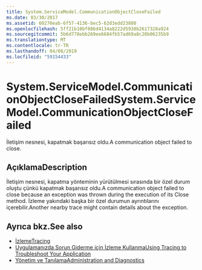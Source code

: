 ```yaml
---
title: System.ServiceModel.CommunicationObjectCloseFailed
ms.date: 03/30/2017
ms.assetid: 60270eab-6f57-4136-bec5-62d3edd23880
ms.openlocfilehash: 5ff21b10bf886d4134a8222d5938b2617328a924
ms.sourcegitcommit: 5b6d778ebb269ee6684fb57ad69a8c28b06235b9
ms.translationtype: MT
ms.contentlocale: tr-TR
ms.lasthandoff: 04/08/2019
ms.locfileid: "59154433"
---
```

# <a name="systemservicemodelcommunicationobjectclosefailed"></a><span data-ttu-id="6d2a0-102">System.ServiceModel.CommunicationObjectCloseFailed</span><span class="sxs-lookup"><span data-stu-id="6d2a0-102">System.ServiceModel.CommunicationObjectCloseFailed</span></span>
<span data-ttu-id="6d2a0-103">İletişim nesnesi, kapatmak başarısız oldu.</span><span class="sxs-lookup"><span data-stu-id="6d2a0-103">A communication object failed to close.</span></span>  
  
## <a name="description"></a><span data-ttu-id="6d2a0-104">Açıklama</span><span class="sxs-lookup"><span data-stu-id="6d2a0-104">Description</span></span>  
 <span data-ttu-id="6d2a0-105">İletişim nesnesi, kapatma yönteminin yürütülmesi sırasında bir özel durum oluştu çünkü kapatmak başarısız oldu.</span><span class="sxs-lookup"><span data-stu-id="6d2a0-105">A communication object failed to close because an exception was thrown during the execution of its Close method.</span></span> <span data-ttu-id="6d2a0-106">İzleme yakındaki başka bir özel durumun ayrıntılarını içerebilir.</span><span class="sxs-lookup"><span data-stu-id="6d2a0-106">Another nearby trace might contain details about the exception.</span></span>  
  
## <a name="see-also"></a><span data-ttu-id="6d2a0-107">Ayrıca bkz.</span><span class="sxs-lookup"><span data-stu-id="6d2a0-107">See also</span></span>

- [<span data-ttu-id="6d2a0-108">İzleme</span><span class="sxs-lookup"><span data-stu-id="6d2a0-108">Tracing</span></span>](../../../../../docs/framework/wcf/diagnostics/tracing/index.md)
- [<span data-ttu-id="6d2a0-109">Uygulamanızda Sorun Giderme için İzleme Kullanma</span><span class="sxs-lookup"><span data-stu-id="6d2a0-109">Using Tracing to Troubleshoot Your Application</span></span>](../../../../../docs/framework/wcf/diagnostics/tracing/using-tracing-to-troubleshoot-your-application.md)
- [<span data-ttu-id="6d2a0-110">Yönetim ve Tanılama</span><span class="sxs-lookup"><span data-stu-id="6d2a0-110">Administration and Diagnostics</span></span>](../../../../../docs/framework/wcf/diagnostics/index.md)
